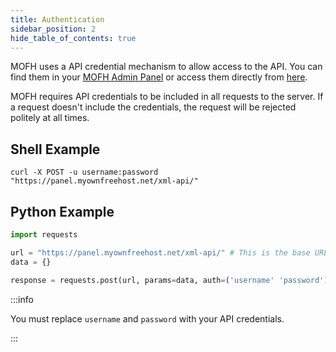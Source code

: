 ```yaml
---
title: Authentication
sidebar_position: 2
hide_table_of_contents: true
---
```

MOFH uses a API credential mechanism to allow access to the API. You can find them in your [MOFH Admin Panel](https://panel.myownfreehost.net/) or access them directly from [here](https://panel.myownfreehost.net/panel/index2.php?option=api).

MOFH requires API credentials to be included in all requests to the server. If a request doesn't include the credentials, the request will be rejected politely at all times.

## Shell Example
```shell
curl -X POST -u username:password "https://panel.myownfreehost.net/xml-api/"
```

## Python Example
```python
import requests

url = "https://panel.myownfreehost.net/xml-api/" # This is the base URL
data = {}

response = requests.post(url, params=data, auth=('username' 'password'), verify=False)
```

:::info

 You must replace `username` and `password` with your API credentials.

:::